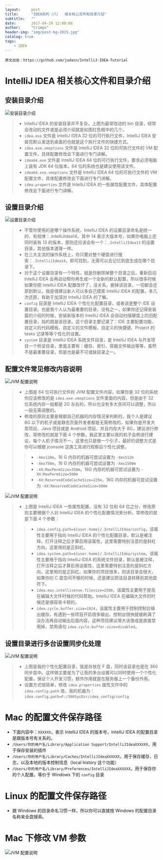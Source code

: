 ```yaml
---
layout:     post
title:      "IDEA系列（八）  相关核心文件和目录介绍"
subtitle:   ""
date:       2017-04-29 12:00:08
author:     "Crimps"
header-img: "img/post-bg-2015.jpg"
catalog: true
tags:
    - IDEA
---
```

```
原文出处：https://github.com/judasn/IntelliJ-IDEA-Tutorial 
```
# IntelliJ IDEA 相关核心文件和目录介绍

## 安装目录介绍

![安装目录介绍](/img/viii-a-installation-directory-1.jpg)

> * IntelliJ IDEA 的安装目录并不复杂，上图为最常改动的 bin 目录，经常会改动的文件或是必须介绍就是如图红色框中的几个。
> * `idea.exe` 文件是 IntelliJ IDEA 32 位的可行执行文件，IntelliJ IDEA 安装完默认发送到桌面的也就是这个执行文件的快捷方式。
> * `idea.exe.vmoptions` 文件是 IntelliJ IDEA 32 位的可执行文件的 VM 配置文件，具体配置修改会下面进行专门讲解。
> * `idea64.exe` 文件是 IntelliJ IDEA 64 位的可行执行文件，要求必须电脑上装有 JDK 64 位版本。64 位的系统也是建议使用该文件。
> * `idea64.exe.vmoptions` 文件是 IntelliJ IDEA 64 位的可执行文件的 VM 配置文件，具体配置修改会下面进行专门讲解。
> * `idea.properties` 文件是 IntelliJ IDEA 的一些属性配置文件，具体配置修改会下面进行专门讲解。

## 设置目录介绍

![设置目录介绍](/img/viii-a-installation-directory-2.jpg)

> * 不管你使用的是哪个操作系统，IntelliJ IDEA 的设置目录命名是统一的、有规律：.IntelliJIdea14。其中 14 表示大版本号，如果你电脑上还同时装有 13 的版本，那则还应该会有一个：`.IntelliJIdea13` 的设置目录，其他版本道理一样。 
> * 在三大主流的操作系统上，你只要对整个硬盘进行搜索：`.IntelliJIdea14`，即可找到，无需可以去记忆到底生成在哪个目录下。
> * 对于这个设置目录有一个特性，就是你删除掉整个目录之后，重新启动 IntelliJ IDEA 会再自动帮你再生成一个全新的默认配置，所以很多时候如果你把 IntelliJ IDEA 配置改坏了，没关系，删掉该目录，一切都会还原到默认，我是很建议新人可以多自己摸索 IntelliJ IDEA 的配置，多几次还原，有助于加深对 IntelliJ IDEA 的了解。
> * `config` 目录是 IntelliJ IDEA 个性化化配置目录，或者说是整个 IDE 设置目录。也是我个人认为最重要的目录，没有之一，如果你还记得安装篇的介绍的时候，安装新版本的 IntelliJ IDEA 会自动扫描硬盘上的旧配置目录，指的就是该目录。这个目录主要记录了：IDE 主要配置功能、自定义的代码模板、自定义的文件模板、自定义的快捷键、Project 的 tasks 记录等等个性化的设置。
> * `system` 目录是 IntelliJ IDEA 系统文件目录，是 IntelliJ IDEA 与开发项目一个桥梁目录，里面主要有：缓存、索引、容器文件输出等等，虽然不是最重要目录，但是也是最不可或缺目录之一。

## 配置文件常见修改内容说明

![JVM 配置说明](/img/viii-a-configuration-files-1.jpg)

> * 上图是 64 位可执行文件的 JVM 配置文件内容，如果你是 32 位的系统你应该修改的是 `idea.exe.vmoptions` 文件里面的内容，但是由于 32 位系统内存一般都是 2G 左右的，所以也没有多大空间可以调整，所以一般无需调整的。
> * 修改的原则主要是根据自己机器的内存情况来判断的，我个人是建议 8G 以下的机子或是静态页面开发者都是无需修改的。如果你是开发大型项目、Java 项目或是 Android 项目，并且内存大于 8G，建议进行修改，常修改的就是下面 4 个参数，我这里主要以我的机子会例进行建议，每个人机子情况不一，这里也只是做一个引子，最好的调整方式是你可以根据 jconsole 这类工具进行观察后个性化调整。
>
> > * `-Xms128m`，16 G 内存的机器可尝试设置为 `-Xms512m`
> > * `-Xmx750m`，16 G 内存的机器可尝试设置为 `-Xmx1500m`
> > * `-XX:MaxPermSize=350m`，16G 内存的机器可尝试设置为 `-XX:MaxPermSize=500m`
> > * `-XX:ReservedCodeCacheSize=225m`，16G 内存的机器可尝试设置为 `-XX:ReservedCodeCacheSize=500m`

![JVM 配置说明](/img/viii-a-configuration-files-2.jpg)

> * 上图是 IntelliJ IDEA 一些属性配置，没有 32 位和 64 位之分，修改原则主要根据个人对 IntelliJ IDEA 的个性化配置情况来分析。常修改的就是下面 4 个参数：
>
> > * `idea.config.path=${user.home}/.IntelliJIdea/config`，该属性主要用于指向 IntelliJ IDEA 的个性化配置目录，默认是被注释，打开注释之后才算启用该属性，这里需要特别注意的是斜杠方向，这里用的是正斜杠。
> > * `idea.system.path=${user.home}/.IntelliJIdea/system`，该属性主要用于指向 IntelliJ IDEA 的系统文件目录，默认是被注释，打开注释之后才算启用该属性，这里需要特别注意的是斜杠方向，这里用的是正斜杠。如果你的项目很多，则该目录会很大，如果你的 C 盘空间不够的时候，还是建议把该目录转移到其他盘符下。
> > * `idea.max.intellisense.filesize=2500`，该属性主要用于提高在编辑大文件时候的代码帮助。IntelliJ IDEA 在编辑大文件的时候还是很容易卡顿的。
> > * `idea.cycle.buffer.size=1024`，该属性主要用于控制控制台输出缓存。有遇到一些项目开启很多输出，控制台很快就被刷满了没办法再自动输出后面内容，这种项目建议增大该值或是直接禁用掉，禁用语句 `idea.cycle.buffer.size=disabled`。

## 设置目录进行多台设置同步化处理

![JVM 配置说明](/img/viii-a-setting-synchronize-1.jpg)

> * 上图是我的个性化配置目录，我是存放在 F 盘，同时该目录也是在 360 同步盘中。这样做主要是为了让我的多台设置可以同时使用一个个性化配置，保证个人开发习惯，额外作用就是在服务器上一个备份作用。
> * 设置方式很简单，修改 `idea.properties` 属性文件中的 `idea.config.path` 值，我的机器为：`idea.config.path=F:/360SycDir/idea_config/config`

# Mac 的配置文件保存路径

- 下面内容中：`XXXXXX`，表示 IntelliJ IDEA 的版本号，IntelliJ IDEA 的配置目录是跟版本号有关系的。
- `/Users/你的用户名/Library/Application Support/IntelliJIdeaXXXXXX`，用于保存安装的插件
- `/Users/你的用户名/Library/Caches/IntelliJIdeaXXXXXX`，用于保存缓存、日志、以及本地的版本控制信息（local history 这个功能）
- `/Users/你的用户名/Library/Preferences/IntelliJIdeaXXXXXX`，用于保存你的个人配置，等价于 Windows 下的 `config` 目录

# Linux 的配置文件保存路径

- 跟 Windows 的目录命名习惯一样，所以你可以直接按 Windows 的配置目录名称来全盘搜索。

# Mac 下修改 VM 参数

![JVM 配置说明](/img/viii-b-mac-vm-settings-1.jpg)
